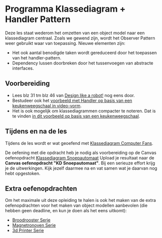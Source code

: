 # Programma Klassediagram + Handler Pattern
Deze les staat wederom het omzetten van een object model naar een klassediagram centraal. Zoals we gewend zijn, wordt het Observer Pattern weer gebruikt waar van toepassing. Nieuwe elementen zijn:
- Het ook aantal benodigde taken wordt gereduceerd door het toepassen van het handler-pattern.
- Dependency lussen doorbreken door het tussenvoegen van abstracte interfaces.

## Voorbereiding
- Lees blz 31 tm blz 46 van [Design like a robot!](../../onderwijsmateriaal/readers/Design%20Like%20a%20Robot!.pdf) nog eens door.
- Bestudeer ook het [voorbeeld met Handler op basis van een keukenweegschaal in video-vorm](https://youtu.be/3awcB6CtGVg).
- Het is ook mogelijk om klassediagrammen compacter te noteren. Dat is te vinden [in dit voorbeeld op basis van een keukenweegschaal](https://youtu.be/2OcQqQEOSk4).

## Tijdens en na de les
Tijdens de les wordt er wat geoefend met [Klassediagram Computer Fans](../../onderwijsmateriaal/opdrachten/oefenopdrachten/klassediagram-computer-fans/klassediagram-computer-fans.md).

De oefening met die opdracht heb je nodig als voorbereiding op de Canvas oefenopdracht [Klassediagram Snoepautomaat](../../onderwijsmateriaal/opdrachten/oefenopdrachten/klassediagram-snoepautomaat/klassediagram-snoepautomaat.md)
Upload je resultaat naar de **Canvas oefenopdracht "KD Snoepautomaat"**. Bij een serieuze effort krijg je de uitwerkingen. Kijk jezelf daarmee na en vat samen wat je daarvan nog hebt opgestoken.

## Extra oefenopdrachten
Om het maximale uit deze opleiding te halen is ook het maken van de extra oefenopdrachten voor het maken van object modellen aanbevolen (die hebben geen deadline, en kun je doen als het eens uitkomt):
- [Broodrooster Serie](../../onderwijsmateriaal/opdrachten/oefenopdrachten/broodrooster-serie/broodrooster-serie.md)
- [Magnetronoven Serie](../../onderwijsmateriaal/opdrachten/oefenopdrachten/magnetronoven-serie/magnetronoven-serie.md)
- [3d Printer Serie](../../onderwijsmateriaal/opdrachten/oefenopdrachten/3dprinter-serie/3d-printer-serie.md)

